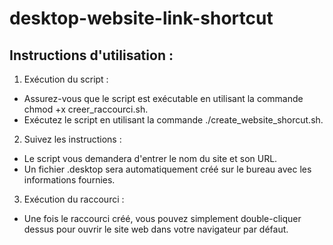 # desktop-website-link-shortcut

## Instructions d'utilisation :

1. Exécution du script :
- Assurez-vous que le script est exécutable en utilisant la commande chmod +x creer_raccourci.sh.
- Exécutez le script en utilisant la commande ./create_website_shorcut.sh.

2. Suivez les instructions :
- Le script vous demandera d'entrer le nom du site et son URL.
- Un fichier .desktop sera automatiquement créé sur le bureau avec les informations fournies.

3. Exécution du raccourci :
- Une fois le raccourci créé, vous pouvez simplement double-cliquer dessus pour ouvrir le site web dans votre navigateur par défaut.
